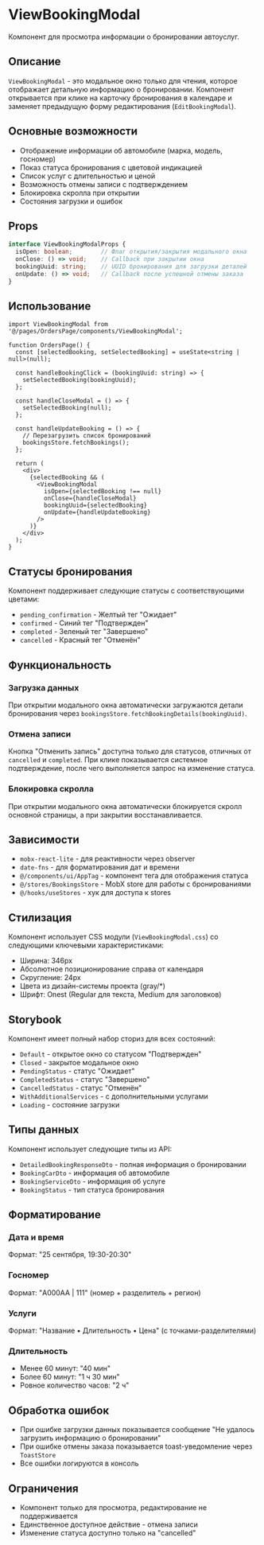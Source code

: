 # ViewBookingModal

Компонент для просмотра информации о бронировании автоуслуг.

## Описание

`ViewBookingModal` - это модальное окно только для чтения, которое отображает детальную информацию о бронировании. Компонент открывается при клике на карточку бронирования в календаре и заменяет предыдущую форму редактирования (`EditBookingModal`).

## Основные возможности

- Отображение информации об автомобиле (марка, модель, госномер)
- Показ статуса бронирования с цветовой индикацией
- Список услуг с длительностью и ценой
- Возможность отмены записи с подтверждением
- Блокировка скролла при открытии
- Состояния загрузки и ошибок

## Props

```typescript
interface ViewBookingModalProps {
  isOpen: boolean;        // Флаг открытия/закрытия модального окна
  onClose: () => void;    // Callback при закрытии окна
  bookingUuid: string;    // UUID бронирования для загрузки деталей
  onUpdate: () => void;   // Callback после успешной отмены заказа
}
```

## Использование

```tsx
import ViewBookingModal from '@/pages/OrdersPage/components/ViewBookingModal';

function OrdersPage() {
  const [selectedBooking, setSelectedBooking] = useState<string | null>(null);

  const handleBookingClick = (bookingUuid: string) => {
    setSelectedBooking(bookingUuid);
  };

  const handleCloseModal = () => {
    setSelectedBooking(null);
  };

  const handleUpdateBooking = () => {
    // Перезагрузить список бронирований
    bookingsStore.fetchBookings();
  };

  return (
    <div>
      {selectedBooking && (
        <ViewBookingModal
          isOpen={selectedBooking !== null}
          onClose={handleCloseModal}
          bookingUuid={selectedBooking}
          onUpdate={handleUpdateBooking}
        />
      )}
    </div>
  );
}
```

## Статусы бронирования

Компонент поддерживает следующие статусы с соответствующими цветами:

- `pending_confirmation` - Желтый тег "Ожидает"
- `confirmed` - Синий тег "Подтвержден"
- `completed` - Зеленый тег "Завершено"
- `cancelled` - Красный тег "Отменён"

## Функциональность

### Загрузка данных

При открытии модального окна автоматически загружаются детали бронирования через `bookingsStore.fetchBookingDetails(bookingUuid)`.

### Отмена записи

Кнопка "Отменить запись" доступна только для статусов, отличных от `cancelled` и `completed`. При клике показывается системное подтверждение, после чего выполняется запрос на изменение статуса.

### Блокировка скролла

При открытии модального окна автоматически блокируется скролл основной страницы, а при закрытии восстанавливается.

## Зависимости

- `mobx-react-lite` - для реактивности через observer
- `date-fns` - для форматирования дат и времени
- `@/components/ui/AppTag` - компонент тега для отображения статуса
- `@/stores/BookingsStore` - MobX store для работы с бронированиями
- `@/hooks/useStores` - хук для доступа к stores

## Стилизация

Компонент использует CSS модули (`ViewBookingModal.css`) со следующими ключевыми характеристиками:

- Ширина: 346px
- Абсолютное позиционирование справа от календаря
- Скругление: 24px
- Цвета из дизайн-системы проекта (gray/*)
- Шрифт: Onest (Regular для текста, Medium для заголовков)

## Storybook

Компонент имеет полный набор сториз для всех состояний:

- `Default` - открытое окно со статусом "Подтвержден"
- `Closed` - закрытое модальное окно
- `PendingStatus` - статус "Ожидает"
- `CompletedStatus` - статус "Завершено"
- `CancelledStatus` - статус "Отменён"
- `WithAdditionalServices` - с дополнительными услугами
- `Loading` - состояние загрузки

## Типы данных

Компонент использует следующие типы из API:

- `DetailedBookingResponseDto` - полная информация о бронировании
- `BookingCarDto` - информация об автомобиле
- `BookingServiceDto` - информация об услуге
- `BookingStatus` - тип статуса бронирования

## Форматирование

### Дата и время
Формат: "25 сентября, 19:30-20:30"

### Госномер
Формат: "A000AA | 111" (номер + разделитель + регион)

### Услуги
Формат: "Название • Длительность • Цена" (с точками-разделителями)

### Длительность
- Менее 60 минут: "40 мин"
- Более 60 минут: "1 ч 30 мин"
- Ровное количество часов: "2 ч"

## Обработка ошибок

- При ошибке загрузки данных показывается сообщение "Не удалось загрузить информацию о бронировании"
- При ошибке отмены заказа показывается toast-уведомление через `ToastStore`
- Все ошибки логируются в консоль

## Ограничения

- Компонент только для просмотра, редактирование не поддерживается
- Единственное доступное действие - отмена записи
- Изменение статуса доступно только на "cancelled"
